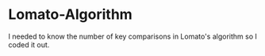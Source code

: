 # Lomato-Algorithm
I needed to know the number of key comparisons in Lomato's algorithm so I coded it out.
